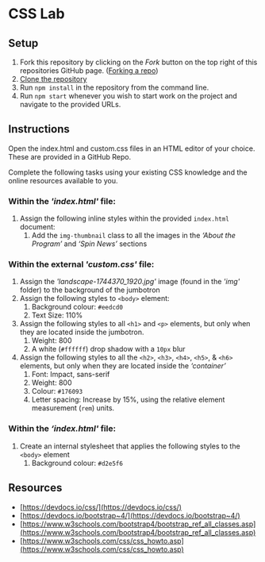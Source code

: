 # CSS Lab


## Setup

1. Fork this repository by clicking on the _Fork_ button on the top right of this repositories GitHub page. ([Forking a repo](https://help.github.com/articles/fork-a-repo/#fork-an-example-repository))
1. [Clone the repository](https://help.github.com/articles/cloning-a-repository/)
1. Run `npm install` in the repository from the command line.
1. Run `npm start` whenever you wish to start work on the project and navigate to the provided URLs.


## Instructions
Open the index.html and custom.css files in an HTML editor of your choice. These are provided in a GitHub Repo.

Complete the following tasks using your existing CSS knowledge and the online resources available to you.


### Within the _'index.html'_ file:
1. Assign the following inline styles within the provided `index.html` document:
	1. Add the `img-thumbnail` class to all the images in the _‘About the Program’_ and _‘Spin News’_ sections


### Within the external _'custom.css'_ file:
1. Assign the _'landscape-1744370_1920.jpg'_ image (found in the _'img'_ folder) to the background of the jumbotron
1. Assign the following styles to `<body>` element:
	1. Background colour: `#eedcd0`
	1. Text Size: 110%
1. Assign the following styles to all `<h1>` and `<p>` elements, but only when they are located inside the jumbotron.
	1. Weight: 800
	1. A white (`#ffffff`) drop shadow with a `10px` blur
1. Assign the following styles to all the `<h2>`, `<h3>`, `<h4>`, `<h5>`, & `<h6>` elements, but only when they are located inside the _‘container’_
	1. Font: Impact, sans-serif
	1. Weight: 800
	1. Colour: `#176093`
	1. Letter spacing: Increase by 15%, using the relative element measurement (`rem`) units.


### Within the _‘index.html'_ file:
1. Create an internal stylesheet that applies the following styles to the `<body>` element
	1. Background colour: `#d2e5f6`


## Resources
- [https://devdocs.io/css/](https://devdocs.io/css/)
- [https://devdocs.io/bootstrap~4/](https://devdocs.io/bootstrap~4/)
- [https://www.w3schools.com/bootstrap4/bootstrap_ref_all_classes.asp](https://www.w3schools.com/bootstrap4/bootstrap_ref_all_classes.asp)
- [https://www.w3schools.com/css/css_howto.asp](https://www.w3schools.com/css/css_howto.asp)

